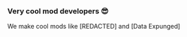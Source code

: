 ### Very cool mod developers 😎
We make cool mods like \[REDACTED] and \[Data Expunged]
<!--I littery have no idea why it has to be in profile/-->
